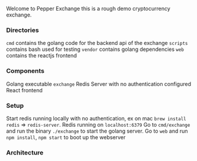 

Welcome to Pepper Exchange this is a rough demo cryptocurrency exchange. 

### Directories ###

`cmd` contains the golang code for the backend api of the exchange
`scripts` contains bash used for testing
`vendor` contains golang dependencies
`web` contains the reactjs frontend

### Components ###

Golang executable `exchange`
Redis Server with no authentication configured
React frontend


### Setup ###
Start redis running locally with no authentication, ex on mac `brew install redis` => `redis-server`.
Redis running on `localhost:6379` 
Go to `cmd/exchange` and run the binary `./exchange` to start the golang server.
Go to `web` and run `npm install`, `npm start` to boot up the webserver


### Architecture ###